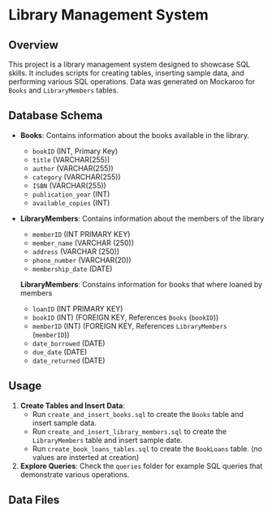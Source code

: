 # Library Management System

## Overview

This project is a library management system designed to showcase SQL skills. It includes scripts for creating tables, inserting sample data, and performing various SQL operations. Data was generated on Mockaroo for `Books` and `LibraryMembers` tables.

## Database Schema

- **Books**: Contains information about the books available in the library.

  - `bookID` (INT, Primary Key)
  - `title` (VARCHAR(255))
  - `author` (VARCHAR(255))
  - `category` (VARCHAR(255))
  - `ISBN` (VARCHAR(255))
  - `publication_year` (INT)
  - `available_copies` (INT)

- **LibraryMembers**: Contains information about the members of the library

  - `memberID` (INT PRIMARY KEY)
  - `member_name` (VARCHAR (250))
  - `address` (VARCHAR (250))
  - `phone_number` (VARCHAR(20))
  - `membership_date` (DATE)

  **LibraryMembers**: Constains information for books that where loaned by members

  - `loanID` (INT PRIMARY KEY)
  - `bookID` (INT) (FOREIGN KEY, References `Books` (`bookID`))
  - `memberID` (INT) (FOREIGN KEY, References `LibraryMembers` (`memberID`))
  - `date_borrowed` (DATE)
  - `due_date` (DATE)
  - `date_returned` (DATE)

## Usage

1. **Create Tables and Insert Data**:
   - Run `create_and_insert_books.sql` to create the `Books` table and insert sample data.
   - Run `create_and_insert_library_members.sql` to create the `LibraryMembers` table and insert sample date.
   - Run `create_book_loans_tables.sql` to create the `BookLoans` table. (no values are insterted at creation)
2. **Explore Queries**: Check the `queries` folder for example SQL queries that demonstrate various operations.

## Data Files
